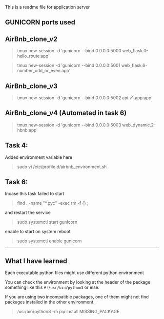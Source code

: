 This is a readme file for application server

GUNICORN ports used
---------
AirBnb_clone_v2
---------
> tmux new-session -d 'gunicorn --bind 0.0.0.0:5000 web_flask.0-hello_route:app'

> tmux new-session -d 'gunicorn --bind 0.0.0.0:5001 web_flask.6-number_odd_or_even:app'

AirBnb_clone_v3
----------
> tmux new-session -d 'gunicorn --bind 0.0.0.0:5002 api.v1.app:app'


AirBnb_clone_v4 (Automated in task 6)
----------
> tmux new-session -d 'gunicorn --bind 0.0.0.0:5003 web_dynamic.2-hbnb:app'

Task 4:
-------
Added environment variable here
> sudo vi /etc/profile.d/airbnb_environment.sh


Task 6:
--------
Incase this task failed to start

> find . -name "*.pyc" -exec rm -f {} \;

and restart the service

> sudo systemctl start gunicorn

enable to start on system reboot

> sudo systemctl enable gunicorn

--------------------
What I have learned
--------------------
Each executable python files might use different python environment

You can check the environment by looking at the header of the package<br>
something like this `#!/usr/bin/python3` or else.

If you are using two incompatible packages, one of them might not find packages
installed in the other environment.

> /usr/bin/python3 -m pip install MISSING_PACKAGE
